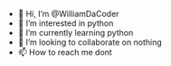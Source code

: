 - 👋 Hi, I’m @WilliamDaCoder
- 👀 I’m interested in python 
- 🌱 I’m currently learning python
- 💞️ I’m looking to collaborate on nothing
- 📫 How to reach me dont

<!---
WilliamDaCoder/WilliamDaCoder is a ✨ special ✨ repository because its `README.md` (this file) appears on your GitHub profile.
You can click the Preview link to take a look at your changes.
--->
